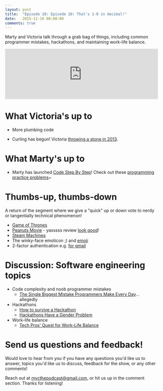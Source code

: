```yaml
---
layout: post
title:  "Episode 10: Episode 10: That's 1-0 in decimal!"
date:   2015-11-16 08:00:00
comments: true
---
```


Marty and Victoria talk through a grab bag of things, including common programmer mistakes, hackathons, and maintaining work-life balance.

<iframe width="100%" height="166" scrolling="no" frameborder="no" src="https://w.soundcloud.com/player/?url=https%3A//api.soundcloud.com/tracks/233265997&amp;color=ff5500&amp;auto_play=false&amp;hide_related=false&amp;show_comments=true&amp;show_user=true&amp;show_reposts=false"></iframe>

# What Victoria's up to

- More plumbing code

- Curling has begun! Victoria [throwing a stone in 2013](https://goo.gl/photos/uXNSRUP4Use4AF1bA).

# What Marty's up to

- Marty has launched [Code Step By Step](http://codestepbystep.com/)! Check out these [programming practice problems](http://codestepbystep.com/problem/list)~ 

# Thumbs-up, thumbs-down

A return of the segment where we give a "quick" up or down vote to nerdy or tangentially technical phenomenon!

- [Game of Thrones](http://www.hbo.com/game-of-thrones) 
- [Peanuts Movie](http://www.peanutsmovie.com/) - yasssss review [look good](http://www.rottentomatoes.com/m/the_peanuts_movie/)!
- [Steam Machines](http://store.steampowered.com/universe/machines/)
- The winky-face emoticon ;) and [emoji](http://emojipedia-us.s3.amazonaws.com/cache/64/5d/645d27ef7753436936c8d4091f3639e0.png) 
- 2-factor authentication e.g. [for gmail](https://www.google.com/landing/2step/)

# Discussion: Software engineering topics

- Code complexity and noob programmer mistakes
  - [The Single Biggest Mistake Programmers Make Every Day](https://medium.com/javascript-scene/the-single-biggest-mistake-programmers-make-every-day-62366b432308)... allegedly
- Hackathons
  - [How to survive a Hackathon](http://thorneonsoftware.com/2015/11/01/how-to-survive-and-thrive-in-a-hackathon/)
  - [Hackathons Have a Gender Problem](http://www.slate.com/articles/technology/future_tense/2015/11/why_don_t_more_women_work_in_cybersecurity.html)
- Work-life balance
  - [Tech Pros' Quest for Work-Life Balance](http://insights.dice.com/2015/11/11/tech-pros-quest-for-work-life-balance/)

# Send us questions and feedback!

Would love to hear from you if you have any questions you'd like us to answer, topics you'd like us to discuss, feedback for the show, or any other comments! 

Reach out at <mvcthepodcast@gmail.com>, or hit us up in the comment section. Thanks for listening!

